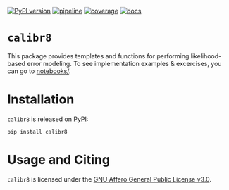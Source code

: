 [![PyPI version](https://badge.fury.io/py/calibr8.svg)](https://badge.fury.io/py/calibr8)
[![pipeline](https://github.com/michaelosthege/calibr8/workflows/pipeline/badge.svg)](https://github.com/michaelosthege/calibr8/actions)
[![coverage](https://codecov.io/gh/michaelosthege/calibr8/branch/master/graph/badge.svg)](https://codecov.io/gh/michaelosthege/calibr8)
[![docs](https://readthedocs.org/projects/calibr8/badge/?version=latest)](https://calibr8.readthedocs.io/en/latest/?badge=latest)


# `calibr8`
This package provides templates and functions for performing likelihood-based error modeling.
To see implementation examples & excercises, you can go to [notebooks/](notebooks).

# Installation
`calibr8` is released on [PyPI](https://pypi.org/project/calibr8/):

```
pip install calibr8
```
# Usage and Citing
`calibr8` is licensed under the [GNU Affero General Public License v3.0](https://github.com/michaelosthege/calibr8/blob/master/LICENSE).
